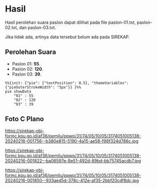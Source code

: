 # Hasil

Hasil perolehan suara paslon dapat dilihat pada file paslon-01.txt, paslon-02.txt, dan paslon-03.txt.

Jika tidak ada, artinya data tersebut belum ada pada SIREKAP.

## Perolehan Suara

 * Paslon 01: **55**.
 * Paslon 02: **120**.
 * Paslon 03: **39**.

```mermaid
%%{init: {"pie": {"textPosition": 0.5}, "themeVariables": {"pieOuterStrokeWidth": "5px"}} }%%
pie showData
    "01" : 55
    "02" : 120
    "03" : 39
```
## Foto C Plano

https://sirekap-obj-formc.kpu.go.id/af36/pemilu/ppwp/31/74/05/10/05/3174051005138-20240216-001756--b380e815-5190-4a15-ae58-f96f324d786c.jpg

https://sirekap-obj-formc.kpu.go.id/af36/pemilu/ppwp/31/74/05/10/05/3174051005138-20240216-001822--ba06597e-8e51-492d-89bd-bb75745acdb7.jpg

https://sirekap-obj-formc.kpu.go.id/af36/pemilu/ppwp/31/74/05/10/05/3174051005138-20240216-001850--933aed5d-378c-412e-af35-2bbf20cdf8dc.jpg
